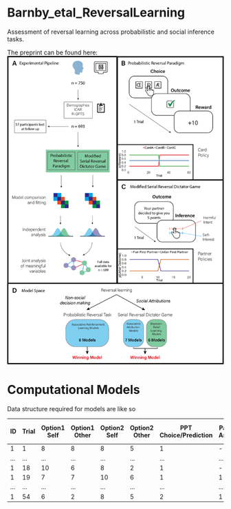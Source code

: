 # Barnby_etal_ReversalLearning
Assessment of reversal learning across probabilistic and social inference tasks.

The preprint can be found here:
![Experimental Design](Figure1_SDRP.png)

# Computational Models

Data structure required for models are like so

ID | Trial | Option1 Self | Option1 Other | Option2 Self | Option2 Other | PPT Choice/Prediction | Partner Answer | PPT Choice Categorical | Correct
------------ | ------------- | ------------- | ------------- | ------------- | ------------- | ------------- | ------------- | ------------- | -------------
1 | 1 | 8 | 8 | 8 | 5 | 1 | - | 1 | -
... | ... | ... | ... | ... | ... | ... | ... | ... | ...
1 | 18 | 10 | 6 | 8 | 2 | 1 | - | 2 | -
1 | 19 | 7 | 7 | 10 | 6 | 1 | 1 | 1 | 1
... | ... | ... | ... | ... | ... | ... | ... | ... | ...
1 | 54 | 6 | 2 | 8 | 5 | 2 | 1 | 2 | 0
